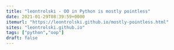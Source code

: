 ```yaml
---
title: "leontrolski - OO in Python is mostly pointless"
date: 2021-01-29T08:39:59+0000
itemurl: "https://leontrolski.github.io/mostly-pointless.html"
sites: "leontrolski.github.io"
tags: ["python","oop"]
draft: false
---
```

